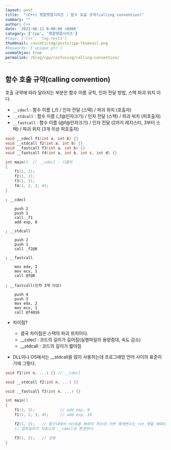 ```yaml
---
layout: post
title:  "(C++) 헷깔헷깔시리즈 : 함수 호출 규약(calling convention)"
summary: ""
author: C++
date: '2021-06-11 0:00:00 +0000'
category: ['Cpp', '헷깔헷깔시리즈']
#tags: ['C++', 'tag-test1']
thumbnail: /assets/img/posts/cpp-thumnail.png
#keywords: ['unique_ptr']
usemathjax: true
permalink: /blog/cpp/confusing/calling-convention/
---
```


## 함수 호출 규약(calling convention)

호출 규약에 따라 달라지는 부분은 함수 이름 규칙, 인자 전달 방법, 스택 파괴 위치 이다.

* `__cdecl` : 함수 이름 (_f) / 인자 전달 (스택) / 파괴 위치 (호출자)
* `__stdcall` : 함수 이름 (_f@인자크기) / 인자 전달 (스택) / 파괴 위치 (피호출자)
* `__fastcall` : 함수 이름 (@f@인자크기) / 인자 전달 (2까지 레지스터, 3부터 스택) / 파괴 위치 (3개 이상 피호출자)

```cpp
void __cdecl f1(int a, int b) {}
void __stdcall f2(int a, int b) {}
void __fastcall f3(int a, int b) {}
void __fastcall f4(int a, int b, int c, int d) {}

int main()  // __cdecl : 디폴트
{
    f1(1, 2);
    f2(1, 2);
    f3(1, 2);
    f4(1, 2, 3, 4);
}
```

```
; __cdecl

	push 2
    push 1
    call _f1
    add esp, 8

; __stdcall

	push 2
    push 1
    call _f2@8

; __fastcall

	mov edx, 2
    mov ecx, 1
    call @f@8

; __fastcall(인자 3개 이상)

	push 4
    push 3
    mov edx, 2
    mov ecx, 1
    call @f4@16
```

* 차이점?
    * 결국 차이점은 스택의 파괴 위치이다.
    * __cdecl : 코드의 길이가 길어짐(실행파일의 용량증대, 속도 감소)
    * __stdcall : 코드의 길이가 짧아짐

* DLL이나 OS에서는 __stdcall을 많이 사용하는데 프로그래밍 언어 사이의 표준이기에 그렇다.

```cpp
void f1(int n, ...) {} // __cdecl

void __stdcall f2(int n, ...) {}

void __fastcall f3(int n, ...) {}

int main()
{
    f1(1, 2);           // add esp, 8
    f1(1, 2, 3, 4);     // add esp, 16

    f2(1, 2);   // 함수내에서 ret8을 해줘야 하는데 가변 매개변수는 ret 몇을 해줘야하는지 알 수 없음
    // 컴파일러가 자동으로 __cdecl로 변경한다.

    f3(1, 2);   // 상동
}
```
